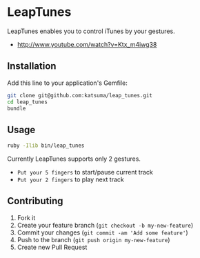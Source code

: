 # LeapTunes

LeapTunes enables you to control iTunes by your gestures.

- http://www.youtube.com/watch?v=Ktx_m4iwg38

## Installation

Add this line to your application's Gemfile:

```sh
git clone git@github.com:katsuma/leap_tunes.git
cd leap_tunes
bundle
```

## Usage

```sh
ruby -Ilib bin/leap_tunes
```
Currently LeapTunes supports only 2 gestures.

- `Put your 5 fingers` to start/pause current track
- `Put your 2 fingers` to play next track

## Contributing

1. Fork it
2. Create your feature branch (`git checkout -b my-new-feature`)
3. Commit your changes (`git commit -am 'Add some feature'`)
4. Push to the branch (`git push origin my-new-feature`)
5. Create new Pull Request
